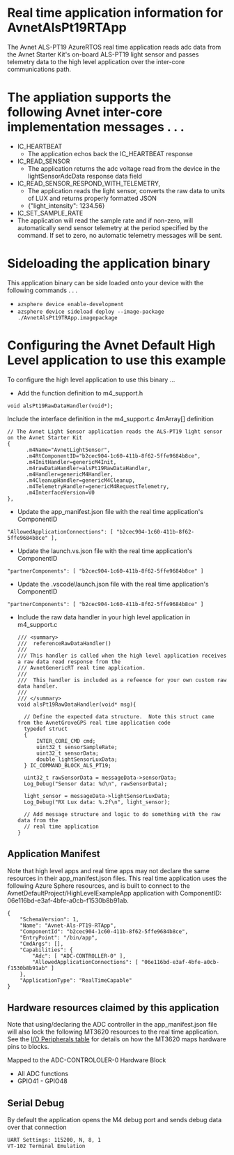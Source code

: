 # Real time application information for AvnetAlsPt19RTApp

The Avnet ALS-PT19 AzureRTOS real time application reads adc data from the Avnet Starter Kit's on-board ALS-PT19 light sensor and passes telemetry data to the high level application over the inter-core communications path.

# The appliation supports the following Avnet inter-core implementation messages . . .

* IC_HEARTBEAT 
  * The application echos back the IC_HEARTBEAT response
* IC_READ_SENSOR
  * The application returns the adc voltage read from the device in the lightSensorAdcData response data field
* IC_READ_SENSOR_RESPOND_WITH_TELEMETRY, 
  * The application reads the light sensor, converts the raw data to units of LUX and returns properly formatted JSON
  * {"light_intensity": 1234.56} 
* IC_SET_SAMPLE_RATE
* The application will read the sample rate and if non-zero, will automatically send sensor telemetry at the period specified by the command.  If set to zero, no automatic telemetry messages will be sent. 

# Sideloading the application binary
This application binary can be side loaded onto your device with the following commands . . .

* `azsphere device enable-development`
* `azsphere device sideload deploy --image-package ./AvnetAlsPt19TRApp.imagepackage`

# Configuring the Avnet Default High Level application to use this example
To configure the high level application to use this binary ...

* Add the function definition to m4_support.h

`void alsPt19RawDataHandler(void*);`

Include the interface definition in the m4_support.c 4mArray[] definition

    // The Avnet Light Sensor application reads the ALS-PT19 light sensor on the Avnet Starter Kit
    {
          .m4Name="AvnetLightSensor",
          .m4RtComponentID="b2cec904-1c60-411b-8f62-5ffe9684b8ce", 
          .m4InitHandler=genericM4Init,
          .m4rawDataHandler=alsPt19RawDataHandler,
          .m4Handler=genericM4Handler,
          .m4CleanupHandler=genericM4Cleanup,
          .m4TelemetryHandler=genericM4RequestTelemetry,
          .m4InterfaceVersion=V0
    },
   
* Update the app_manifest.json file with the real time application's ComponentID

`"AllowedApplicationConnections": [ "b2cec904-1c60-411b-8f62-5ffe9684b8ce" ],`

* Update the launch.vs.json  file with the real time application's ComponentID

`"partnerComponents": [ "b2cec904-1c60-411b-8f62-5ffe9684b8ce" ]`

* Update the .vscode\launch.json  file with the real time application's ComponentID

`"partnerComponents": [ "b2cec904-1c60-411b-8f62-5ffe9684b8ce" ]`

* Include the raw data handler in your high level application in m4_support.c

      /// <summary>
      ///  referenceRawDataHandler()
      /// 
      /// This handler is called when the high level application receives a raw data read response from the 
      /// AvnetGenericRT real time application.
      ///
      ///  This handler is included as a refeence for your own custom raw data handler.
      ///
      /// </summary>
      void alsPt19RawDataHandler(void* msg){

        // Define the expected data structure.  Note this struct came from the AvnetGroveGPS real time application code
        typedef struct
        {
            INTER_CORE_CMD cmd;
            uint32_t sensorSampleRate;
            uint32_t sensorData;
            double lightSensorLuxData;
        } IC_COMMAND_BLOCK_ALS_PT19;

        uint32_t rawSensorData = messageData->sensorData;
        Log_Debug("Sensor data: %d\n", rawSensorData);
  	    
        light_sensor = messageData->lightSensorLuxData;   
        Log_Debug("RX Lux data: %.2f\n", light_sensor);

        // Add message structure and logic to do something with the raw data from the 
        // real time application
      }

## Application Manifest
Note that high level apps and real time apps may not declare the same resources in their app_manifest.json files.  This real time application uses the following Azure Sphere resources, and is built to connect to the AvnetDefaultProject/HighLevelExampleApp application with ComponentID: 06e116bd-e3af-4bfe-a0cb-f1530b8b91ab.

    {
        "SchemaVersion": 1,
        "Name": "Avnet-Als-PT19-RTApp",
        "ComponentId": "b2cec904-1c60-411b-8f62-5ffe9684b8ce",
        "EntryPoint": "/bin/app",
        "CmdArgs": [],
        "Capabilities": {
            "Adc": [ "ADC-CONTROLLER-0" ],
            "AllowedApplicationConnections": [ "06e116bd-e3af-4bfe-a0cb-f1530b8b91ab" ]
        },
        "ApplicationType": "RealTimeCapable"
    }

## Hardware resources claimed by this application
Note that using/declaring the ADC controller in the app_manifest.json file will also lock the following MT3620 resources to the real time application.  See the [I/O Peripherals table](https://docs.microsoft.com/en-us/azure-sphere/hardware/mt3620-product-status#io-peripherals) for details on how the MT3620 maps hardware pins to blocks.

Mapped to the ADC-CONTROLOLER-0 Hardware Block
* All ADC functions
* GPIO41 - GPIO48

## Serial Debug
By default the application opens the M4 debug port and sends debug data over that connection

    UART Settings: 115200, N, 8, 1
    VT-102 Terminal Emulation
